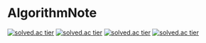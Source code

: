 # AlgorithmNote

[![solved.ac tier](http://mazassumnida.wtf/api/generate_badge?boj=ykh094)](https://solved.ac/ykh094)
[![solved.ac tier](http://mazassumnida.wtf/api/generate_badge?boj=lay0711)](https://solved.ac/lay0711)
[![solved.ac tier](http://mazassumnida.wtf/api/generate_badge?boj=tkddnsos)](https://solved.ac/tkddnsos)
[![solved.ac tier](http://mazassumnida.wtf/api/generate_badge?boj=sbseok12)](https://solved.ac/sbseok12)
